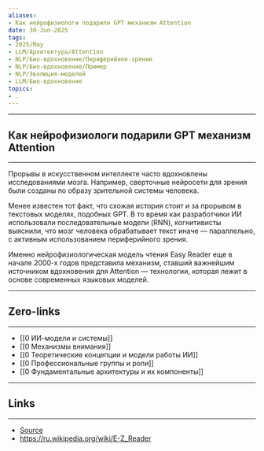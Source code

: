 ```yaml
---
aliases: 
- Как нейрофизиологи подарили GPT механизм Attention 
date: 30-Jun-2025
tags:
- 2025/May
- LLM/Архитектура/Attention
- NLP/Био-вдохновение/Периферийное-зрение
- NLP/Био-вдохновение/Пример
- NLP/Эволюция-моделей
- LLM/Био-вдохновение
topics:
- .
---
```

-----
##  Как нейрофизиологи подарили GPT механизм Attention 
-----
Прорывы в искусственном интеллекте часто вдохновлены исследованиями мозга. Например, сверточные нейросети для зрения были созданы по образу зрительной системы человека.

Менее известен тот факт, что схожая история стоит и за прорывом в текстовых моделях, подобных GPT. В то время как разработчики ИИ использовали последовательные модели (RNN), когнитивисты выяснили, что мозг человека обрабатывает текст иначе — параллельно, с активным использованием периферийного зрения.

Именно нейрофизиологическая модель чтения Easy Reader еще в начале 2000-х годов представила механизм, ставший важнейшим источником вдохновения для Attention — технологии, которая лежит в основе современных языковых моделей.

---
## Zero-links
---
- [[0 ИИ-модели и системы]]
- [[0 Механизмы внимания]]
- [[0 Теоретические концепции и модели работы ИИ]]
- [[0 Профессиональные группы и роли]]
- [[0 Фундаментальные архитектуры и их компоненты]]

---
## Links
---
- [Source](https://t.me/turboproject/1702)
- https://ru.wikipedia.org/wiki/E-Z_Reader